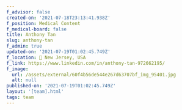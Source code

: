 ```yaml
---
f_advisor: false
created-on: '2021-07-18T23:13:41.938Z'
f_position: Medical Content
f_medical-board: false
title: Anthony Tan
slug: anthony-tan
f_admin: true
updated-on: '2021-07-19T01:02:45.749Z'
f_location: 📍 New Jersey, USA
f_link: https://www.linkedin.com/in/anthony-tan-972662195/
f_image:
  url: /assets/external/60f4b56de544e267d63707bf_img_95401.jpg
  alt: null
published-on: '2021-07-19T01:02:45.749Z'
layout: '[team].html'
tags: team
---
```



